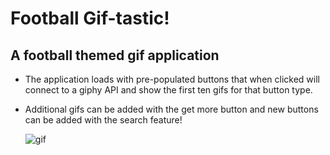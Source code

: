 # Football Gif-tastic!

## A football themed gif application 


* The application loads with pre-populated buttons that when clicked will connect to a giphy API and show the first ten gifs for that button type. 

* Additional gifs can be added with the get more button and new buttons can be added with the search feature!

    ![gif](/assets/giphy_api.gif)

